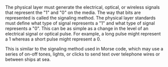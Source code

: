 The physical layer must generate the electrical, optical, or wireless signals that represent the "1" and "0" on the media. The way that bits are represented is called the signaling method. The physical layer standards must define what type of signal represents a "1" and what type of signal represents a "0". This can be as simple as a change in the level of an electrical signal or optical pulse. For example, a long pulse might represent a 1 whereas a short pulse might represent a 0.

This is similar to the signaling method used in Morse code, which may use a series of on-off tones, lights, or clicks to send text over telephone wires or between ships at sea.